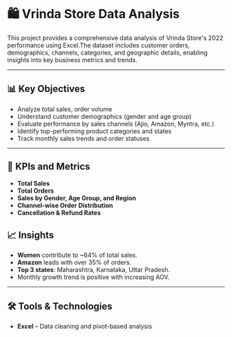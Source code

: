 # 🛍️ Vrinda Store Data Analysis

This project provides a comprehensive data analysis of Vrinda Store's 2022 performance using Excel.The dataset includes customer orders, demographics, channels, categories, and geographic details, enabling insights into key business metrics and trends.

---

## 📊 Key Objectives

- Analyze total sales, order volume
- Understand customer demographics (gender and age group)
- Evaluate performance by sales channels (Ajio, Amazon, Myntra, etc.)
- Identify top-performing product categories and states
- Track monthly sales trends and order statuses

---

## 🧮 KPIs and Metrics

- **Total Sales**
- **Total Orders**
- **Sales by Gender, Age Group, and Region**
- **Channel-wise Order Distribution**
- **Cancellation & Refund Rates**
  
 ## 📈 Insights

- **Women** contribute to ~64% of total sales.
- **Amazon** leads with over 35% of orders.
- **Top 3 states**: Maharashtra, Karnataka, Uttar Pradesh.
- Monthly growth trend is positive with increasing AOV.

---

## 🛠️ Tools & Technologies

- **Excel** – Data cleaning and pivot-based analysis



